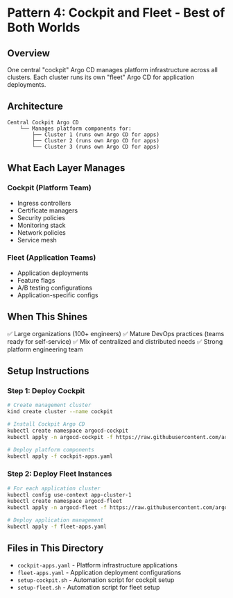 # Pattern 4: Cockpit and Fleet - Best of Both Worlds

## Overview

One central "cockpit" Argo CD manages platform infrastructure across all clusters. Each cluster runs its own "fleet" Argo CD for application deployments.

## Architecture

```
Central Cockpit Argo CD
    └── Manages platform components for:
        ├── Cluster 1 (runs own Argo CD for apps)
        ├── Cluster 2 (runs own Argo CD for apps)
        └── Cluster 3 (runs own Argo CD for apps)
```

## What Each Layer Manages

### Cockpit (Platform Team)
- Ingress controllers
- Certificate managers
- Security policies
- Monitoring stack
- Network policies
- Service mesh

### Fleet (Application Teams)
- Application deployments
- Feature flags
- A/B testing configurations
- Application-specific configs

## When This Shines

✅ Large organizations (100+ engineers)
✅ Mature DevOps practices (teams ready for self-service)
✅ Mix of centralized and distributed needs
✅ Strong platform engineering team

## Setup Instructions

### Step 1: Deploy Cockpit

```bash
# Create management cluster
kind create cluster --name cockpit

# Install Cockpit Argo CD
kubectl create namespace argocd-cockpit
kubectl apply -n argocd-cockpit -f https://raw.githubusercontent.com/argoproj/argo-cd/stable/manifests/install.yaml

# Deploy platform components
kubectl apply -f cockpit-apps.yaml
```

### Step 2: Deploy Fleet Instances

```bash
# For each application cluster
kubectl config use-context app-cluster-1
kubectl create namespace argocd-fleet
kubectl apply -n argocd-fleet -f https://raw.githubusercontent.com/argoproj/argo-cd/stable/manifests/install.yaml

# Deploy application management
kubectl apply -f fleet-apps.yaml
```

## Files in This Directory

- `cockpit-apps.yaml` - Platform infrastructure applications
- `fleet-apps.yaml` - Application deployment configurations
- `setup-cockpit.sh` - Automation script for cockpit setup
- `setup-fleet.sh` - Automation script for fleet setup
